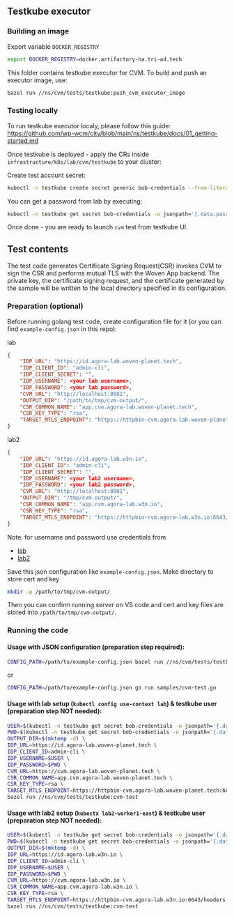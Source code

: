 ## Testkube executor

### Building an image
Export variable ```DOCKER_REGISTRY```
```sh
export DOCKER_REGISTRY=docker.artifactory-ha.tri-ad.tech
```

This folder contains testkube executor for CVM. To build and push an executor image, use:
```sh
bazel run //ns/cvm/tests/testkube:push_cvm_executor_image
```

### Testing locally
To run testkube executor localy, please follow this guide:
https://github.com/wp-wcm/city/blob/main/ns/testkube/docs/01_getting-started.md

Once testkube is deployed - apply the CRs inside ```infrastructure/k8s/lab/cvm/testkube``` to your cluster:

Create test account secret:
```sh
kubectl -n testkube create secret generic bob-credentials --from-literal=username=bob --from-literal=password=<PASSWORD-FROM-LAB>
```

You can get a password from lab by executing:
```sh
kubectl -n testkube get secret bob-credentials -o jsonpath='{.data.password}' | base64 -d
```

<!-- Modify your local `serviceentries`:
```sh
kubectl -n testkube edit serviceentries.networking.istio.io
```

And add following:
```sh
spec:
  hosts:
  ...
  - id.agora-lab.woven-planet.tech  
  - cvm.agora-lab.woven-planet.tech
  - httpbin-cvm.agora-lab.woven-planet.tech
  ...
  ports:
  - name: healthcheck
    number: 6643
    protocol: HTTPS
``` -->

Once done - you are ready to launch `cvm` test from testkube UI.

## Test contents

The test code generates Certificate Signing Request(CSR) invokes CVM to sign the CSR and performs mutual TLS with the Woven App backend. The private key, the certificate signing request, and the certificate generated by the sample will be written to the local directory specified in its configuration.

### Preparation (optional)

Before running golang test code, create configuration file for it (or you can find `example-config.json` in this repo):

lab
```json
{
    "IDP_URL": "https://id.agora-lab.woven-planet.tech",
    "IDP_CLIENT_ID": "admin-cli",
    "IDP_CLIENT_SECRET": "",
    "IDP_USERNAME": <your lab username>,
    "IDP_PASSWORD": <your lab password>,
    "CVM_URL": "http://localhost:8081",
    "OUTPUT_DIR": "/path/to/tmp/cvm-output/",
    "CSR_COMMON_NAME": "app.cvm.agora-lab.woven-planet.tech",
    "CSR_KEY_TYPE": "rsa",
    "TARGET_MTLS_ENDPOINT": "https://httpbin-cvm.agora-lab.woven-planet.tech:6643/headers"
}
```

lab2
```json
{
    "IDP_URL": "https://id.agora-lab.w3n.io",
    "IDP_CLIENT_ID": "admin-cli",
    "IDP_CLIENT_SECRET": "",
    "IDP_USERNAME": <your lab2 username>,
    "IDP_PASSWORD": <your lab2 password>,
    "CVM_URL": "http://localhost:8081",
    "OUTPUT_DIR": "/tmp/cvm-output/",
    "CSR_COMMON_NAME": "app.cvm.agora-lab.w3n.io",
    "CSR_KEY_TYPE": "rsa",
    "TARGET_MTLS_ENDPOINT": "https://httpbin-cvm.agora-lab.w3n.io:6643/headers"
}
```


Note: for username and password use credentials from 
* [lab](https://id.agora-lab.woven-planet.tech/auth/realms/woven/account/#/) 
* [lab2](https://id.agora-lab.w3n.io/auth/realms/woven/account/#/)


Save this json configuration like `example-config.json`.
Make directory to store cert and key 
```sh
mkdir -p /path/to/tmp/cvm-output/
```

Then you can confirm running server on VS code and cert and key files are stored into `/path/to/tmp/cvm-output/`.

### Running the code
#### Usage with JSON configuration (preparation step required):
```sh
CONFIG_PATH=/path/to/example-config.json bazel run //ns/cvm/tests/testkube:cvm-test
```
or
```sh
CONFIG_PATH=/path/to/example-config.json go run samples/cvm-test.go
```

#### Usage with lab setup (`kubectl config use-context lab`) & testkube user (preparation step NOT needed):
```sh
USER=$(kubectl -n testkube get secret bob-credentials -o jsonpath='{.data.username}' | base64 -d) \
PWD=$(kubectl -n testkube get secret bob-credentials -o jsonpath='{.data.password}' | base64 -d) \
OUTPUT_DIR=$(mktemp -d) \
IDP_URL=https://id.agora-lab.woven-planet.tech \
IDP_CLIENT_ID=admin-cli \
IDP_USERNAME=$USER \
IDP_PASSWORD=$PWD \
CVM_URL=https://cvm.agora-lab.woven-planet.tech \
CSR_COMMON_NAME=app.cvm.agora-lab.woven-planet.tech \
CSR_KEY_TYPE=rsa \
TARGET_MTLS_ENDPOINT=https://httpbin-cvm.agora-lab.woven-planet.tech:6643/headers \
bazel run //ns/cvm/tests/testkube:cvm-test
```

#### Usage with lab2 setup (`kubectx lab2-worker1-east`) & testkube user (preparation step NOT needed):
```sh
USER=$(kubectl -n testkube get secret bob-credentials -o jsonpath='{.data.username}' | base64 -d) \
PWD=$(kubectl -n testkube get secret bob-credentials -o jsonpath='{.data.password}' | base64 -d) \
OUTPUT_DIR=$(mktemp -d) \
IDP_URL=https://id.agora-lab.w3n.io \
IDP_CLIENT_ID=admin-cli \
IDP_USERNAME=$USER \
IDP_PASSWORD=$PWD \
CVM_URL=https://cvm.agora-lab.w3n.io \
CSR_COMMON_NAME=app.cvm.agora-lab.w3n.io \
CSR_KEY_TYPE=rsa \
TARGET_MTLS_ENDPOINT=https://httpbin-cvm.agora-lab.w3n.io:6643/headers \
bazel run //ns/cvm/tests/testkube:cvm-test
```
